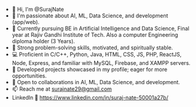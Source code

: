 - 👋 Hi, I'm @SurajNate
- 👀 I'm passionate about AI, ML, Data Science, and development (app/web).
- 🚀  Currently pursuing BE in Artificial Intelligence and Data Science, Final year at Rajiv Gandhi Institute of Tech. Also a computer Engineering diploma holder (3 Years).
- 💪 Strong problem-solving skills, motivated, and spiritually stable.
- 💻 Proficient in C/C++, Python, Java, HTML, CSS, JS, PHP, ReactJS, Node, Express, and familiar with MySQL, Firebase, and XAMPP servers.
- 🎯 Developed projects showcased in my profile; eager for more opportunities.
- 🤝 Open to collaborations in AI, ML, Data Science, and development.
- 📫 Reach me at surajnate29@gmail.com
- LinkedIn 🔗 https://www.linkedin.com/in/suraj-nate-50001a27b/

<!---
SurajNate/SurajNate is a ✨ special ✨ repository because its `README.md` (this file) appears on your GitHub profile.
You can click the Preview link to take a look at your changes.
--->

